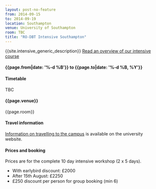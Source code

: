 ```yaml
---
layout: post-no-feature
from: 2014-09-15
to: 2014-09-19
location: Southampton
venue: University of Southampton
room: TBC
title: "RO-DBT Intensive Southampton"
---
```



{{site.intensive_generic_description}} [Read an overview of our intensive course](/training/intensive.html)



#### {{page.from|date: '%-d %B'}} to {{page.to|date: '%-d %B, %Y'}}


#### Timetable

TBC



#### {{page.venue}}

{{page.room}}


#### Travel information

[Information on travelling to the campus](http://www.southampton.ac.uk/baroque_music_conference/travel.page) is available on the university website.


#### Prices and booking

Prices are for the complete 10 day intensive workshop (2 x 5 days).

- With earlybird discount: £2000
- After 15th August: £2250
- £250 discount per person for group booking (min 6)




